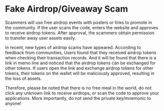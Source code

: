 # Fake Airdrop/Giveaway Scam

Scammers will use free airdrop events with posters or links to promote in the community. If the user scans the code, enters the website and approves to receive airdrop tokens. After approval, the scammers obtain permission to transfer away user assets easily.&#x20;

In recent, new types of airdrop scams have appeared. According to feedback from communities, Users found that they received airdrop tokens when checking their transaction records. And it will be found that there is a link in memo line and noticed that the airdrop tokens can be exchanged for other tokens. If users open the link and exchange airdrop tokens for other tokens, their tokens on the wallet will be maliciously approved, resulting in the loss of assets.

Therefore, please be noted that there is no free meal in the world, do not click any unknown link to receive airdrops, or scan the code to approve your applications. More importantly, do not send the private key/mnemonic to anyone!
